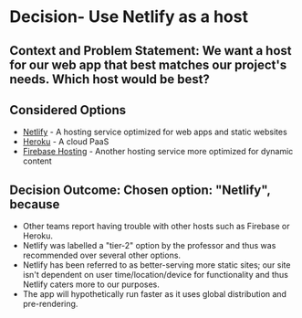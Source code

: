 ﻿
# Decision- Use Netlify as a host
## Context and Problem Statement: We want a host for our web app that best matches our project's needs. Which host would be best?
## Considered Options  
*  [Netlify](https://www.netlify.com/) - A hosting service optimized for web apps and static websites
 *  [Heroku](https://www.heroku.com//) - A cloud PaaS 
 *  [Firebase Hosting](https://firebase.google.com/docs/hosting) - Another hosting service more optimized for dynamic content 
## Decision Outcome: Chosen option: "Netlify", because 
* Other teams report having trouble with other hosts such as Firebase or Heroku.
* Netlify was labelled a "tier-2" option by the professor and thus was recommended over several other options.
* Netlify has been referred to as better-serving more static sites; our site isn't dependent on user time/location/device for functionality and thus Netlify caters more to our purposes.
* The app will hypothetically run faster as it uses global distribution and pre-rendering.
